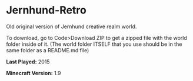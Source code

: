 # Jernhund-Retro
Old original version of Jernhund creative realm world.

To download, go to Code>Download ZIP to get a zipped file with the world folder inside of it. (The world folder ITSELF that you use should be in the same folder as a README.md file)

**Last Played:** 2015

**Minecraft Version:** 1.9
